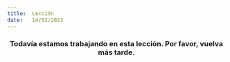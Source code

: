 ```yaml
---
title:  Lección
date:   14/02/2023
---
```


### <center>Todavía estamos trabajando en esta lección. Por favor, vuelva más tarde.</center>